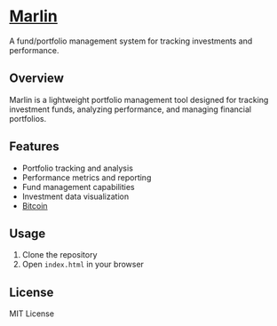 # [Marlin](https://fuckingjoshua.com/marlin)

A fund/portfolio management system for tracking investments and performance.

## Overview

Marlin is a lightweight portfolio management tool designed for tracking investment funds, analyzing performance, and managing financial portfolios.

## Features

- Portfolio tracking and analysis
- Performance metrics and reporting
- Fund management capabilities
- Investment data visualization
- [Bitcoin](https://fuckingjoshua.com/marlin/bitcoin)

## Usage

1. Clone the repository
2. Open `index.html` in your browser

## License

MIT License